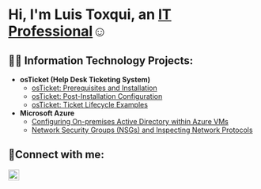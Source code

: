 <h1>Hi, I'm Luis Toxqui, an <a href="www.linkedin.com/in/luis-toxqui-b19572130">IT Professional</a>☺</h1>

<h2>👨‍💻 Information Technology Projects:</h2>

- <b>osTicket (Help Desk Ticketing System)</b>
  - [osTicket: Prerequisites and Installation](https://github.com/LuisToxqui2023/osticket-prereqs)
  - [osTicket: Post-Installation Configuration](https://github.com/LuisToxqui2023/post-install-config)
  - [osTicket: Ticket Lifecycle Examples](https://github.com/LuisToxqui2023/ticket-lifecycle)
- <b>Microsoft Azure</b>
  - [Configuring On-premises Active Directory within Azure VMs](https://github.com/LuisToxqui2023/configure-ad)
  - [Network Security Groups (NSGs) and Inspecting Network Protocols](https://github.com/joshmadakorcc/azure-network-protocols)

<h2>🤳Connect with me:</h2>

[<img align="left" alt="Josh | LinkedIn" width="22px" src="https://cdn.jsdelivr.net/npm/simple-icons@v3/icons/linkedin.svg" />][linkedin]


[linkedin]: https://www.linkedin.com/in/luis-toxqui-b19572130
